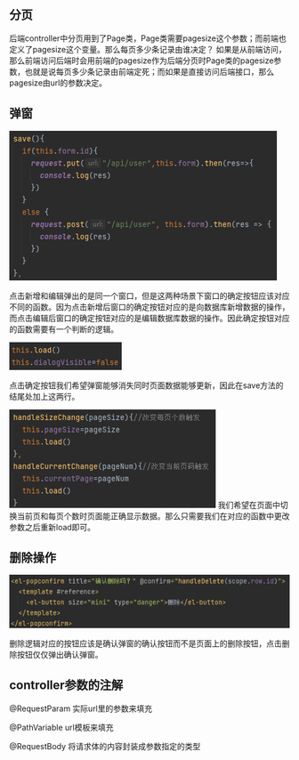 ## 分页
后端controller中分页用到了Page类，Page类需要pagesize这个参数；而前端也定义了pagesize这个变量。那么每页多少条记录由谁决定？
如果是从前端访问，那么前端访问后端时会用前端的pagesize作为后端分页时Page类的pagesize参数，也就是说每页多少条记录由前端定死；而如果是直接访问后端接口，那么pagesize由url的参数决定。
## 弹窗
![img.png](img.png)

点击新增和编辑弹出的是同一个窗口，但是这两种场景下窗口的确定按钮应该对应不同的函数。因为点击新增后窗口的确定按钮对应的是向数据库新增数据的操作，而点击编辑后窗口的确定按钮对应的是编辑数据库数据的操作。因此确定按钮对应的函数需要有一个判断的逻辑。

![img_1.png](img_1.png)

点击确定按钮我们希望弹窗能够消失同时页面数据能够更新，因此在save方法的结尾处加上这两行。

![img_2.png](img_2.png)
我们希望在页面中切换当前页和每页个数时页面能正确显示数据。那么只需要我们在对应的函数中更改参数之后重新load即可。
## 删除操作
![img_3.png](img_3.png)

删除逻辑对应的按钮应该是确认弹窗的确认按钮而不是页面上的删除按钮，点击删除按钮仅仅弹出确认弹窗。
## controller参数的注解
@RequestParam
实际url里的参数来填充

@PathVariable
url模板来填充

@RequestBody
将请求体的内容封装成参数指定的类型